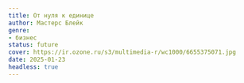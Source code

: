```yaml
---
title: От нуля к единице
author: Мастерс Блейк
genre:
- бизнес
status: future
cover: https://ir.ozone.ru/s3/multimedia-r/wc1000/6655375071.jpg
date: 2025-01-23
headless: true
---
```


